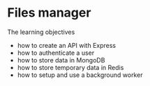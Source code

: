 # Files manager

The learning objectives

- how to create an API with Express
- how to authenticate a user
- how to store data in MongoDB
- how to store temporary data in Redis
- how to setup and use a background worker
